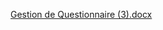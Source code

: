 [Gestion de Questionnaire (3).docx](https://github.com/user-attachments/files/19509459/Gestion.de.Questionnaire.3.docx)
